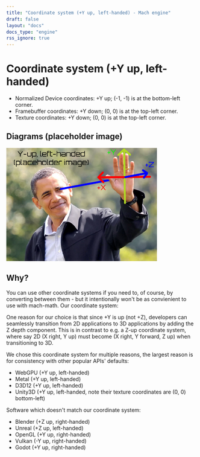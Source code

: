 ```yaml
---
title: "Coordinate system (+Y up, left-handed) - Mach engine"
draft: false
layout: "docs"
docs_type: "engine"
rss_ignore: true
---
```


# Coordinate system (+Y up, left-handed)

* Normalized Device coordinates: +Y up; (-1, -1) is at the bottom-left corner.
* Framebuffer coordinates: +Y down; (0, 0) is at the top-left corner.
* Texture coordinates:     +Y down; (0, 0) is at the top-left corner.

## Diagrams (placeholder image)

<img width="400px" src="/img/coordinate-system.png">

## Why?

You can use other coordinate systems if you need to, of course, by converting between them - but it intentionally won't be as convienient to use with mach-math. Our coordinate system:

One reason for our choice is that since +Y is up (not +Z), developers can seamlessly transition from 2D applications to 3D applications by adding the Z depth component. This is in contrast to e.g. a Z-up coordinate system, where say 2D (X right, Y up) must become (X right, Y forward, Z up) when transitioning to 3D.

We chose this coordinate system for multiple reasons, the largest reason is for consistency with other popular APIs' defaults:

* WebGPU  (+Y up, left-handed)
* Metal   (+Y up, left-handed)
* D3D12   (+Y up, left-handed)
* Unity3D (+Y up, left-handed, note their texture coordinates are (0, 0) bottom-left)

Software which doesn't match our coordinate system:

* Blender (+Z up, right-handed)
* Unreal  (+Z up, left-handed)
* OpenGL  (+Y up, right-handed)
* Vulkan  (-Y up, right-handed)
* Godot   (+Y up, right-handed)
